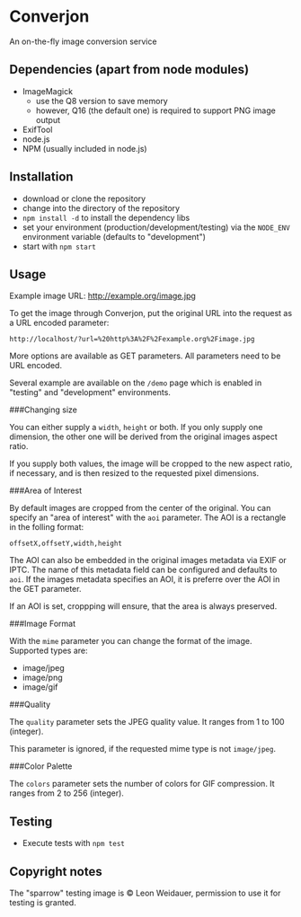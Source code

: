 Converjon
=========

An on-the-fly image conversion service

Dependencies (apart from node modules)
-
  * ImageMagick
    * use the Q8 version to save memory
    * however, Q16 (the default one) is required to support PNG image output
  * ExifTool
  * node.js
  * NPM (usually included in node.js)

Installation
-

  * download or clone the repository
  * change into the directory of the repository
  * `npm install -d` to install the dependency libs
  * set your environment (production/development/testing) via the `NODE_ENV` environment variable (defaults to "development")
  * start with `npm start`

Usage
-

Example image URL: http://example.org/image.jpg

To get the image through Converjon, put the original URL into the request as a URL encoded parameter:

    http://localhost/?url=%20http%3A%2F%2Fexample.org%2Fimage.jpg

More options are available as GET parameters. All parameters need to be URL encoded.

Several example are available on the `/demo` page which is enabled in "testing" and "development" environments.

###Changing size

You can either supply a `width`, `height` or both. If you only supply one dimension, the other one will be derived from the original images aspect ratio.

If you supply both values, the image will be cropped to the new aspect ratio, if necessary, and is then resized to the requested pixel dimensions.

###Area of Interest

By default images are cropped from the center of the original. You can specify an "area of interest" with the `aoi` parameter. The AOI is a rectangle in the folling format:
    
    offsetX,offsetY,width,height

The AOI can also be embedded in the original images metadata via EXIF or IPTC. The name of this metadata field can be configured and defaults to `aoi`. If the images metadata specifies an AOI, it is preferre over the AOI in the GET parameter.

If an AOI is set, croppping will ensure, that the area is always preserved.

###Image Format

With the `mime` parameter you can change the format of the image. Supported types are:
  * image/jpeg
  * image/png
  * image/gif

###Quality

The `quality` parameter sets the JPEG quality value. It ranges from 1 to 100 (integer).

This parameter is ignored, if the requested mime type is not `image/jpeg`.

###Color Palette

The `colors` parameter sets the number of colors for GIF compression. It ranges from 2 to 256 (integer).

Testing
-
  * Execute tests with `npm test`

Copyright notes
-
The "sparrow" testing image is © Leon Weidauer, permission to use it for testing is granted.
